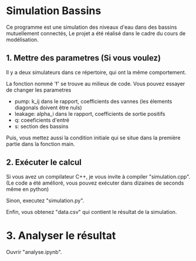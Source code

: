 # Simulation Bassins
Ce programme est une simulation des niveaux d'eau dans des bassins mutuellement connectés,
Le projet a été réalisé dans le cadre du cours de modélisation. 

## 1. Mettre des parametres (Si vous voulez)
Il y a deux simulateurs dans ce répertoire, qui ont la même comportement. 

La fonction nommé 'f' se trouve au milieux de code. 
Vous pouvez essayer de changer les parametres
- pump: k_ij dans le rapport, coefficients des vannes (les élements diagonals doivent être nuls) 
- leakage: alpha_i dans le rapport, coefficients de sortie positifs
- q: coeeficients d'entré
- s: section des bassins

Puis, vous mettez aussi la condition initiale qui se situe dans la première partie dans la fonction main.

## 2. Exécuter le calcul
Si vous avez un compilateur C++, je vous invite à compiler "simulation.cpp".
(Le code a été amélioré, vous pouvez exécuter dans dizaines de seconds même en python)

Sinon, executez "simulation.py".

Enfin, vous obtenez "data.csv" qui contient le résultat de la simulation.


# 3. Analyser le résultat
Ouvrir "analyse.ipynb".
